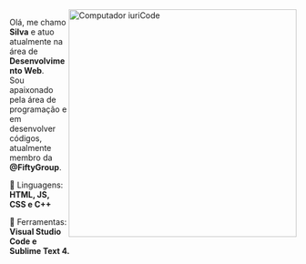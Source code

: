 <img src="https://raw.githubusercontent.com/MicaelliMedeiros/micaellimedeiros/master/image/computer-illustration.png" min-width="400px" max-width="400px" width="400px" align="right" alt="Computador iuriCode">

<p align="left"> 
  Olá, me chamo <strong>Silva</strong> e atuo atualmente na área de <strong>Desenvolvimento Web</strong>.<br>
  Sou apaixonado pela área de programação e em desenvolver códigos, atualmente membro da <strong>@FiftyGroup</strong>.
</p>

<p align="left">
  🦄 Linguagens: <strong>HTML, JS, CSS e C++</strong>
</p>

<p align="left">
  💼 Ferramentas: <strong>Visual Studio Code e Sublime Text 4.</strong>
</p>

